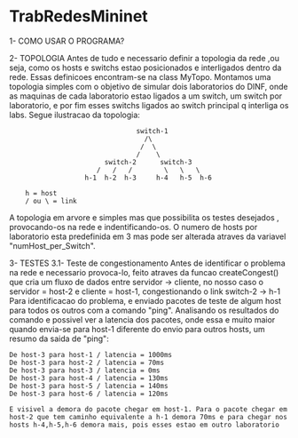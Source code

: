 # TrabRedesMininet


1- COMO USAR O PROGRAMA?


2- TOPOLOGIA
  Antes de tudo e necessario definir a topologia da rede ,ou seja, como os hosts e switchs estao posicionados e interligados dentro da rede. Essas definicoes encontram-se na class MyTopo.
  Montamos uma topologia simples com o objetivo de simular dois laboratorios do DINF, onde as maquinas de cada laboratorio estao ligados a um switch, um switch por laboratorio, e por fim esses switchs ligados ao switch principal q interliga os labs. Segue ilustracao da topologia:

                                    switch-1
                                      /\
                                     /  \
                                    /    \
                            switch-2      switch-3
                          /   /   /        \   \   \    
                       h-1  h-2  h-3     h-4   h-5  h-6

        h = host
        / ou \ = link

  A topologia em arvore e simples mas que possibilita os testes desejados , provocando-os na rede e indentificando-os. O numero de hosts por laboratorio esta predefinida em 3 mas pode ser alterada atraves da variavel "numHost_per_Switch".

3- TESTES
  3.1- Teste de congestionamento
    Antes de identificar o problema na rede e necessario provoca-lo, feito atraves da funcao createCongest() que cria um fluxo de dados entre servidor -> cliente, no nosso caso o servidor = host-2 e cliente = host-1,
    congestionando o link switch-2 -> h-1
    Para identificacao do problema, e enviado pacotes de teste de algum host para todos os outros com a comando "ping". Analisando os resultados do comando e possivel ver a latencia dos pacotes, onde essa e muito maior quando envia-se para host-1 diferente do envio para outros hosts, um resumo da saida de "ping":

    De host-3 para host-1 / latencia = 1000ms
    De host-3 para host-2 / latencia = 70ms
    De host-3 para host-3 / latencia = 0ms
    De host-3 para host-4 / latencia = 130ms
    De host-3 para host-5 / latencia = 140ms
    De host-3 para host-6 / latencia = 120ms

    E visivel a demora do pacote chegar em host-1. Para o pacote chegar em host-2 que tem caminho equivalente a h-1 demora 70ms e para chegar nos hosts h-4,h-5,h-6 demora mais, pois esses estao em outro laboratorio
